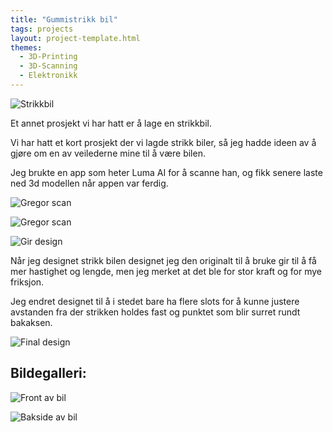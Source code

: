 ```yaml
---
title: "Gummistrikk bil"
tags: projects
layout: project-template.html
themes:
  - 3D-Printing
  - 3D-Scanning
  - Elektronikk
---
```


![Strikkbil](/assets/images/Projects/RubberbandCar/GregorCarFront.jpg)

Et annet prosjekt vi har hatt er å lage en strikkbil.

<div class="split"></div>

<div class="section-box">

<div class="text-section">

Vi har hatt et kort prosjekt der vi lagde strikk biler, så jeg hadde ideen av å gjøre om en av veilederne mine til å være bilen.

Jeg brukte en app som heter Luma AI for å scanne han, og fikk senere laste ned 3d modellen når appen var ferdig.

![Gregor scan](/assets/images/Projects/RubberbandCar/GregorScanRight.jpg)

</div>

<div class="image-section">

![Gregor scan](/assets/images/Projects/RubberbandCar/GregorScanLeft.jpg)

</div>

</div>

<div class="section-box">

<div class="image-section">

![Gir design](/assets/images/Projects/RubberbandCar/GearDesign.png)

</div>

<div class="text-section">

Når jeg designet strikk bilen designet jeg den originalt til å bruke gir til å få mer hastighet og lengde, men jeg merket at det ble for stor kraft og for mye friksjon.

Jeg endret designet til å i stedet bare ha flere slots for å kunne justere avstanden fra der strikken holdes fast og punktet som blir surret rundt bakaksen.

![Final design](/assets/images/Projects/RubberbandCar/FinalDesign.png)

</div>

</div>

## Bildegalleri:

<div class="section-box">

<div class="image-section">

![Front av bil](/assets/images/Projects/RubberbandCar/GregorCarFront.jpg)

</div>

<div class="image-section">

![Bakside av bil](/assets/images/Projects/RubberbandCar/GregorCarBack.jpg)

</div>

</div>
